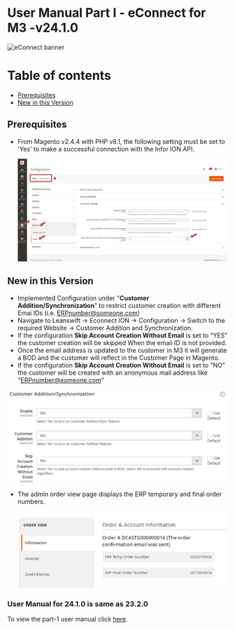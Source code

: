 # **User Manual Part I - eConnect for M3 -v24.1.0**

![eConnect banner](../../../../images/banner-econnect-m3.jpg)

# Table of contents

  - [Prerequisites](#prerequisites)
  - [New in this Version](#new-in-this-version)

## Prerequisites

- From Magento v2.4.4 with PHP v8.1, the following setting must be set to 'Yes' to make a successful connection with the Infor ION API.

	![oAuth Access Token](../../../../ecommerce/images/econnect-user-manual-ion-part1/access_token_setting.png)


## **New in this Version**

- Implemented Configuration under "**Customer Addition/Synchronization**" to restrict customer creation with different Emai IDs (i.e. [ERPnumber@someone.com](mailto:ERPnumber@someone.com))
- Navigate to Leanswift -> Econnect ION -> Configuration -> Switch to the required Website -> Customer Addition and Synchronization. 
- If the configuration **Skip Account Creation Without Email** is set to “YES” the customer creation will be skipped When the email ID is not provided.
- Once the email address is updated to the customer in M3 it will generate a BOD and the customer will reflect in the Customer Page in Magento.
- If the configuration **Skip Account Creation Without Email** is set to "NO” the customer will be created with an anonymous mail address like "[ERPnumber@someone.com](mailto:ERPnumber@someone.com)"


![skip account creation without email](../../../../ecommerce/images/econnect-user-manual-ion-part1/skip-account-creation-without-email.png)


- The admin order view page displays the ERP temporary and final order numbers.


   ![display temporary and final order number](../../../../ecommerce/images/econnect-user-manual-ion-part1/temp-and-final-order-number.png)


### User Manual for 24.1.0 is same as 23.2.0

To view the part-1 user manual click [here](https://github.com/leanswift/leanswift.github.io/blob/master/ecommerce/pages/econnect-m3/23.2.0/usermanual-econnect-m3-part-1.md).

